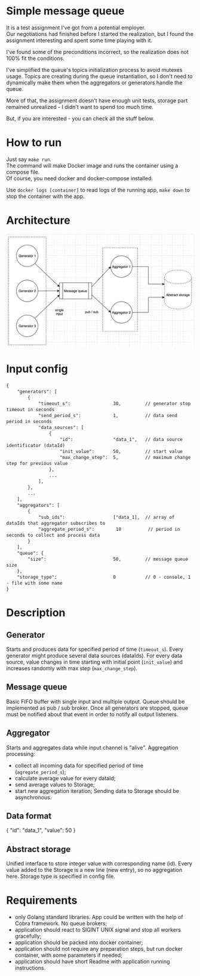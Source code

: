 # Simple message queue
It is a test assignment I've got from a potential employer.  
Our negotiations had finished before I started the realization, but I found the assignment interesting and spent some time playing with it. 

I've found some of the preconditions incorrect, so the realization does not 100% fit the conditions.

I've simplified the queue's topics initialization process to avoid mutexes usage. Topics are creating during the queue instantiation, so I don't need to dynamically make them when the aggregators or generators handle the queue.

More of that, the assignment doesn't have enough unit tests, storage part remained unrealized - I didn't want to spend too much time.

But, if you are interested - you can check all the stuff below.

# How to run
Just say `make run`.  
The command will make Docker image and runs the container using a compose file.  
Of course, you need docker and docker-compose installed.  

Use `docker logs [container]` to read logs of the running app, `make down` to stop the container with the app.

# Architecture
![scheme](scheme.jpg)
# Input config

```
{
    "generators": [
        {
            "timeout_s":                30,         // generator stop timeout in seconds
            "send_period_s":            1,          // data send period in seconds
            "data_sources": [
                {
                    "id":               "data_1",   // data source identificator (dataId)
                    "init_value":       50,         // start value
                    "max_change_step":  5,          // maximum change step for previous value
                },
                ...
            ],
        },
        ...
    ],
    "aggregators": [
        {
            "sub_ids":                  ["data_1],  // array of dataIds that aggregator subscribes to
            "aggregate_period_s":        10          // period in seconds to collect and process data
        }
    ],
    "queue": {
        "size":                         50,         // message queue size
    },
    "storage_type":                     0           // 0 - console, 1 - file with some name
}
```

# Description

## Generator

Starts and produces data for specified period of time (`timeout_s`).
Every generator might produce several data sources (dataIds).
For every data source, value changes in time starting with initial point (`init_value`) and increases randomly with max step (`max_change_step`).

## Message queue

Basic FIFO buffer with single input and multiple output.
Queue should be implemented as pub / sub broker.
Once all generators are stopped, queue must be notified about that event in order to notify all output listeners.

## Aggregator

Starts and aggregates data while input channel is "alive".
Aggregation processing:

- collect all incoming data for specified period of time (`agregate_period_s`);
- calculate average value for every dataId;
- send average values to Storage;
- start new aggregation iteration;
  Sending data to Storage should be asynchronous.

## Data format

{
"id": "data_1",
"value": 50
}

## Abstract storage

Unified interface to store integer value with corresponding name (id).
Every value added to the Storage is a new line (new entry), so no aggregation here.
Storage type is specified in config file.

# Requirements

- only Golang standard libraries. App could be written with the help of Cobra framework. No queue brokers;
- application should react to SIGINT UNIX signal and stop all workers gracefully;
- application should be packed into docker container;
- application should not require any preparation steps, but run docker container, with some parameters if needed;
- application should have short Readme with application running instructions.
